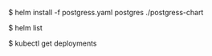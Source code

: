 $ helm install -f postgress.yaml postgres ./postgress-chart

$ helm list

$ kubectl get deployments
